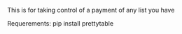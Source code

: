 This is for taking control of a payment of any list you have

Requerements:
pip install prettytable

